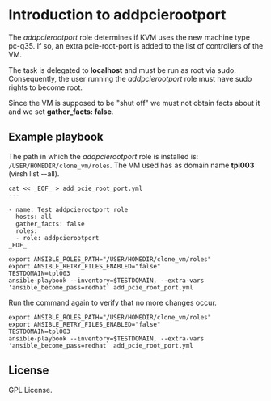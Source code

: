 # Introduction to addpcierootport

The *addpcierootport* role determines if KVM uses the new
machine type pc-q35. If so, an extra pcie-root-port is added
to the list of controllers of the VM.

The task is delegated to **localhost** and must be run as
root via sudo. Consequently, the user running the
*addpcierootport* role must have sudo rights to become root.

Since the VM is supposed to be "shut off" we must not obtain
facts about it and we set **gather_facts: false**.

## Example playbook

The path in which the *addpcierootport* role is installed is:
`/USER/HOMEDIR/clone_vm/roles`. The VM used has as domain name
**tpl003** (virsh list --all).

```
cat << _EOF_ > add_pcie_root_port.yml
---

- name: Test addpcierootport role
  hosts: all
  gather_facts: false
  roles:
  - role: addpcierootport
_EOF_

export ANSIBLE_ROLES_PATH="/USER/HOMEDIR/clone_vm/roles"
export ANSIBLE_RETRY_FILES_ENABLED="false"
TESTDOMAIN=tpl003
ansible-playbook --inventory=$TESTDOMAIN, --extra-vars 'ansible_become_pass=redhat' add_pcie_root_port.yml
```

Run the command again to verify that no more changes occur.

```
export ANSIBLE_ROLES_PATH="/USER/HOMEDIR/clone_vm/roles"
export ANSIBLE_RETRY_FILES_ENABLED="false"
TESTDOMAIN=tpl003
ansible-playbook --inventory=$TESTDOMAIN, --extra-vars 'ansible_become_pass=redhat' add_pcie_root_port.yml
```

## License
GPL License.
